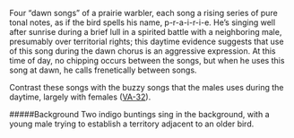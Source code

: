 Four “dawn songs” of a prairie warbler, each song a rising series of pure tonal notes, as if the bird spells his name, p-r-a-i-r-i-e. He’s singing well after sunrise during a brief lull in a spirited battle with a neighboring male, presumably over territorial rights; this daytime evidence suggests that use of this song during the dawn chorus is an aggressive expression. At this time of day, no chipping occurs between the songs, but when he uses this song at dawn, he calls frenetically between songs. 

Contrast these songs with the buzzy songs that the males uses during the daytime, largely with females ([VA-32](http://listeningtoacontinentsing.com/recording.php?page=VA-32)).

#####Background
Two indigo buntings sing in the background, with a young male trying to establish a territory adjacent to an older bird. 
